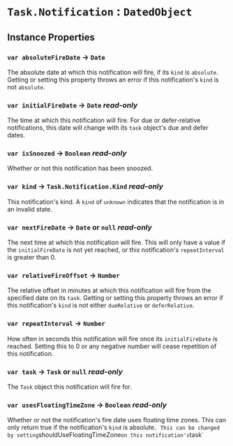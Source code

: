 # `Task.Notification` : `DatedObject`

## Instance Properties

### `var absoluteFireDate` → `Date`

The absolute date at which this notification will fire, if its `kind` is `absolute`. Getting or setting this property throws an error if this notification's `kind` is not `absolute`.   
  


### `var initialFireDate` → `Date` _read-only_

The time at which this notification will fire. For due or defer-relative notifications, this date will change with its `task` object's due and defer dates.   
  


### `var isSnoozed` → `Boolean` _read-only_

Whether or not this notification has been snoozed.   
  


### `var kind` → `Task.Notification.Kind` _read-only_

This notification's kind. A `kind` of `unknown` indicates that the notification is in an invalid state.   
  


### `var nextFireDate` → `Date` or `null` _read-only_

The next time at which this notification will fire. This will only have a value if the `initialFireDate` is not yet reached, or this notification's `repeatInterval` is greater than 0.   
  


### `var relativeFireOffset` → `Number`

The relative offset in minutes at which this notification will fire from the specified date on its `task`. Getting or setting this property throws an error if this notification's `kind` is not either `dueRelative` or `deferRelative`.   
  


### `var repeatInterval` → `Number`

How often in seconds this notification will fire once its `initialFireDate` is reached. Setting this to 0 or any negative number will cease repetition of this notification.   
  


### `var task` → `Task` or `null` _read-only_

The `Task` object this notification will fire for.   
  


### `var usesFloatingTimeZone` → `Boolean` _read-only_

Whether or not the notification's fire date uses floating time zones. This can only return true if the notification's `kind` is absolute`. This can be changed by setting`shouldUseFloatingTimeZone`on this notification's`task`   
  

